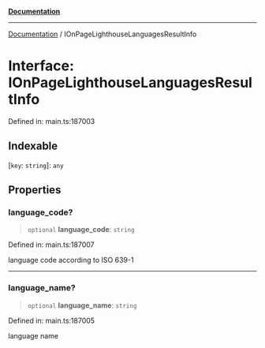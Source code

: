 [**Documentation**](../README.md)

***

[Documentation](../README.md) / IOnPageLighthouseLanguagesResultInfo

# Interface: IOnPageLighthouseLanguagesResultInfo

Defined in: main.ts:187003

## Indexable

\[`key`: `string`\]: `any`

## Properties

### language\_code?

> `optional` **language\_code**: `string`

Defined in: main.ts:187007

language code according to ISO 639-1

***

### language\_name?

> `optional` **language\_name**: `string`

Defined in: main.ts:187005

language name
